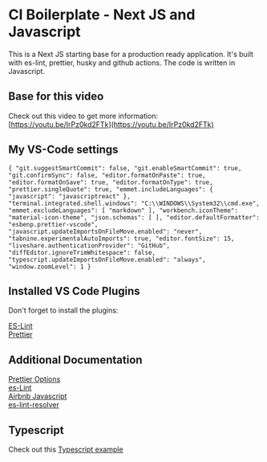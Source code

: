 # CI Boilerplate - Next JS and Javascript

This is a Next JS starting base for a production ready application. It's built with es-lint, prettier, husky and github actions. The code is written in Javascript.

## Base for this video
Check out this video to get more information: [https://youtu.be/IrPz0kd2FTk](https://youtu.be/IrPz0kd2FTk)

## My VS-Code settings

`{
    "git.suggestSmartCommit": false,
    "git.enableSmartCommit": true,
    "git.confirmSync": false,
    "editor.formatOnPaste": true,
    "editor.formatOnSave": true,
    "editor.formatOnType": true,
    "prettier.singleQuote": true,
    "emmet.includeLanguages": {
        "javascript": "javascriptreact"
    },
    "terminal.integrated.shell.windows": "C:\\WINDOWS\\System32\\cmd.exe",
    "emmet.excludeLanguages": [
        "markdown"
    ],
    "workbench.iconTheme": "material-icon-theme",
    "json.schemas": [
    ],
    "editor.defaultFormatter": "esbenp.prettier-vscode",
    "javascript.updateImportsOnFileMove.enabled": "never",
    "tabnine.experimentalAutoImports": true,
    "editor.fontSize": 15,
    "liveshare.authenticationProvider": "GitHub",
    "diffEditor.ignoreTrimWhitespace": false,
    "typescript.updateImportsOnFileMove.enabled": "always",
    "window.zoomLevel": 1
}`

## Installed VS Code Plugins
Don't forget to install the plugins:

[ES-Lint](https://marketplace.visualstudio.com/items?itemName=dbaeumer.vscode-eslint) <br/>
[Prettier](https://marketplace.visualstudio.com/items?itemName=esbenp.prettier-vscode)

## Additional Documentation
[Prettier Options](https://prettier.io/docs/en/options.html) <br/>
[es-Lint](https://eslint.org/docs/user-guide/getting-started) <br/>
[Airbnb Javascript](https://www.npmjs.com/package/eslint-config-airbnb)  <br/>
[es-lint-resolver](https://github.com/benmosher/eslint-plugin-import)

## Typescript
Check out this [Typescript example](https://github.com/samfromaway/Typescript-ES-Lint-Template)
